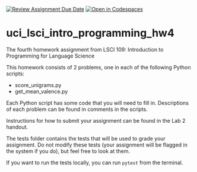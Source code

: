 [![Review Assignment Due Date](https://classroom.github.com/assets/deadline-readme-button-22041afd0340ce965d47ae6ef1cefeee28c7c493a6346c4f15d667ab976d596c.svg)](https://classroom.github.com/a/E2kKYSEM)
[![Open in Codespaces](https://classroom.github.com/assets/launch-codespace-2972f46106e565e64193e422d61a12cf1da4916b45550586e14ef0a7c637dd04.svg)](https://classroom.github.com/open-in-codespaces?assignment_repo_id=18214411)
# uci_lsci_intro_programming_hw4
The fourth homework assignment from LSCI 109: Introduction to Programming for Language Science

This homework consists of 2 problems, one in each of the following Python scripts:
* score_unigrams.py
* get_mean_valence.py

Each Python script has some code that you will need to fill in. Descriptions of 
each problem can be found in comments in the scripts.

Instructions for how to submit your assignment can be found in the Lab 2 handout.

The tests folder contains the tests that will be used to grade your assignment. 
Do not modify these tests (your assignment will be flagged in the system if
you do), but feel free to look at them.

If you want to run the tests locally, you can run `pytest` from the terminal.